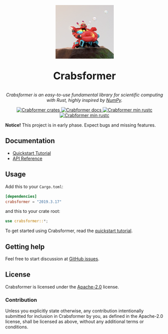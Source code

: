<p align="center">
  <img alt="Crabsformer. Larva Island S01E06" src="crabsformer.png">
  <p align="center" style="font-size:32px;"><b>Crabsformer</b></p>
  <p align="center">
    <i>
    Crabsformer is an easy-to-use fundamental library for
    scientific computing with Rust, highly inspired by
    <a href="http://www.numpy.org/">NumPy</a>.
    </i>
  </p>
</p>

<p align="center">
  <a href="https://crates.io/crates/crabsformer">
    <img alt="Crabformer crates" src="https://img.shields.io/crates/v/crabsformer.svg?color=%23fdc452">
  </a>
  <a href="https://docs.rs/crabsformer">
    <img alt="Crabformer docs" src="https://docs.rs/crabsformer/badge.svg?color=%233b6837">
  </a>
  <a href="https://crates.io/crates/crabsformer">
    <img alt="Crabformer min rustc" src="https://img.shields.io/badge/rustc-stable-green.svg">
  </a>
  <a href="https://travis-ci.com/pyk/crabsformer">
    <img alt="Crabformer min rustc" src="https://travis-ci.com/pyk/crabsformer.svg?branch=master">
  </a>
</p>
 

**Notice!** This project is in early phase. Expect bugs and missing features.


## Documentation
- [Quickstart Tutorial][quickstart tutorial]
- [API Reference]

[NumPy]: http://www.numpy.org/
[API Reference]: https://docs.rs/crabsformer

## Usage
Add this to your `Cargo.toml`:

```toml
[dependencies]
crabsformer = "2019.3.17"
```

and this to your crate root:

```rust
use crabsformer::*;
```

To get started using Crabsformer, read the [quickstart tutorial].

[quickstart tutorial]:  https://docs.rs/crabsformer#quickstart-tutorial

## Getting help
Feel free to start discussion at [GitHub issues].

[Github issues]: https://github.com/pyk/crabsformer/issues/new/choose
 
## License
Crabsformer is licensed under the [Apache-2.0](./LICENSE) license.

### Contribution
Unless you explicitly state otherwise, any contribution intentionally
submitted for inclusion in Crabsformer by you, as defined in the Apache-2.0
license, shall be licensed as above, without
any additional terms or conditions.

